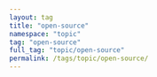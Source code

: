 ```yaml
---
layout: tag
title: "open-source"
namespace: "topic"
tag: "open-source"
full_tag: "topic/open-source"
permalink: /tags/topic/open-source/
---
```

